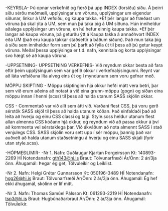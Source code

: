 -KEYRSLA-
Þú opnar verkefnið og færð þá upp INDEX (forsíðu) síðu. Á þeirri síðu sérðu meðmæli, upplýsingar um vöruna, upplýsingar um
eigendur síðunar, linkur á UM vefsíðu, og kaupa takka. 
*Ef þér langar að fræðast um vöruna þá skal ýta á UM, sem mun þá taka þig á UM síðuna. Hún inniheldur aðalega upplýsingar um 
vöruna, en hú hefur einnig kaupa takka. 
*Ef þér langar að kaupa vöruna, þá geturðu ýtt á Kaupa takka á annaðhvort INDEX eða UM (það eru kaupa takkar staðsettir á báðum
síðum). Það mun taka þig á síðu sem inniheldur form sem þú þarft að fylla út til þess að þú getur keypt vöruna. Meðal þessa
upplýsinga er t.d. nafn, kennitala og korta upplýsingar svo hægt sé að kaupa vöruna.

-UPPSETNING-
UPPSETNING VERKEFNIS-
Við reyndum okkar besta að fara eftir þeim upplýsingum sem var gefið okkur í verkefnalýsingunni. Reynt var að láta vefsíðuna
líta alveg eins út og í myndunum sem voru gefnar með.

MÖPPU SKIPTING -
Möppu skiptinginn hjá okkur hefði mátt vera betri, þar sem við erum aðeins að notast á við eina grunn-möppu (gogn) og síðan
eina möppu innan í henni (scss) til þess að halda utanum SASS skjölin okkar.

CSS - 
Commentað var við allt sem átti við. Varðani flest CSS, þá voru gerð sérstök SASS skjöl til þess að halda utanum kóðan.
Það einfaldaði það að leita að hverju og einu CSS classi og tagi. Style.scss heldur utanum flest allan almenna CSS kóðann
hjá okkur, og reyndum við að passa okkur á því að kommenta vel sérstaklega þar.
Við ákváðum að nota almennt SASS í stað venjulegs CSS. SASS skjölin voru sett upp í sér möppu, þannig það var auðvelt að 
halda utanum staðsetningu á hverju og einu SASS skjali (fyrir utan style.scss).

-HÓPMEÐLIMIR-
-Nr 1.
Nafn: Guðlaugur Kjartan Þorgeirsson
Kt: 140893-2269
HÍ Notendanafn: gth143@hi.is
Braut: Tölvunarfræði
Ár/Önn: 2 ár/3ja önn.
Áhugamál: Þegar ég get, Tölvuleikir og Leiklist.

-Nr 2.
Nafn: Helgi Grétar Gunnarsson
Kt: 050196-3489
HÍ Notendanafn: hgg26@hi.is
Braut: Tölvunarfræði
Ár/Önn: 2 ár/3ja önn.
Áhugamál: Ég hef ekki áhugamál, skólinn er líf mitt.

-Nr 3.
Nafn: Thomas Samúel Pálsson
Kt: 061293-2219
HÍ Notendanafn: tsp3@hi.is
Braut: Hugbúnaðarbraut
Ár/Önn: 2 ár/3ja önn.
Áhugamál: Tölvuleikir.
